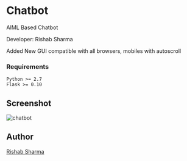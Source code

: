 # Chatbot
AIML Based Chatbot

Developer: Rishab Sharma

Added New GUI compatible with all browsers, mobiles with autoscroll

### Requirements
    Python >= 2.7
    Flask >= 0.10


## Screenshot
![chatbot](https://blog.animaker.com/wp-content/uploads/2017/04/Chat-bot-interface-GIF.gif)

## Author

[Rishab Sharma](https://github.com/rishab-sharma)
